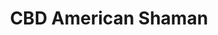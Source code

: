 ---
title: "CBD American Shaman"
url: /georgetown/cbd-american-shaman/
shop: nutrition supplements
---